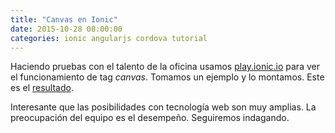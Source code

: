 ```yaml
---
title: "Canvas en Ionic"
date: 2015-10-28 08:00:00
categories: ionic angularjs cordova tutorial
---
```

Haciendo pruebas con el talento de la oficina usamos [play.ionic.io][1] para ver el funcionamiento de tag *canvas*. Tomamos un ejemplo y lo montamos. Este es el [resultado][2].

Interesante que las posibilidades con tecnología web son muy amplias. La preocupación del equipo es el desempeño. Seguiremos indagando.

[1]: play.ionic.io "play.ionic.io"
[2]: http://play.ionic.io/app/cecf556792a4 "Ejemplo de uso del tag canvas"